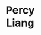 ---
layout: page
title: Percy <br> Liang
description: Stanford University
img: assets/img/percy.jpeg
redirect: https://cs.stanford.edu/~pliang/
importance: 3
category: organizer
---